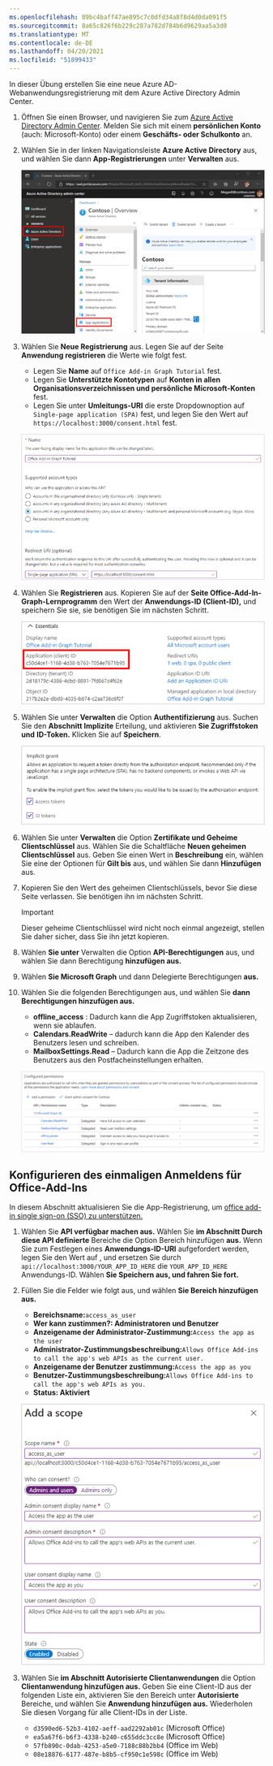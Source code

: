 ```yaml
---
ms.openlocfilehash: 89bc4baff47ae895c7c0dfd34a8f8d4d0da091f5
ms.sourcegitcommit: 8a65c826f6b229c287a782d784b6d9629aa5a3d0
ms.translationtype: MT
ms.contentlocale: de-DE
ms.lasthandoff: 04/20/2021
ms.locfileid: "51899433"
---
```

<!-- markdownlint-disable MD002 MD041 -->

In dieser Übung erstellen Sie eine neue Azure AD-Webanwendungsregistrierung mit dem Azure Active Directory Admin Center.

1. Öffnen Sie einen Browser, und navigieren Sie zum [Azure Active Directory Admin Center](https://aad.portal.azure.com). Melden Sie sich mit einem **persönlichen Konto** (auch: Microsoft-Konto) oder einem **Geschäfts- oder Schulkonto** an.

1. Wählen Sie in der linken Navigationsleiste **Azure Active Directory** aus, und wählen Sie dann **App-Registrierungen** unter **Verwalten** aus.

    ![Screenshot der APP-Registrierungen ](images/app-registrations.png)

1. Wählen Sie **Neue Registrierung** aus. Legen Sie auf der Seite **Anwendung registrieren** die Werte wie folgt fest.

    - Legen Sie **Name** auf `Office Add-in Graph Tutorial` fest.
    - Legen Sie **Unterstützte Kontotypen** auf **Konten in allen Organisationsverzeichnissen und persönliche Microsoft-Konten** fest.
    - Legen Sie unter **Umleitungs-URI** die erste Dropdownoption auf `Single-page application (SPA)` fest, und legen Sie den Wert auf `https://localhost:3000/consent.html` fest.

    ![Screenshot der Seite "Anwendung registrieren"](images/register-an-app.png)

1. Wählen Sie **Registrieren** aus. Kopieren Sie auf der **Seite Office-Add-In-Graph-Lernprogramm** den Wert der **Anwendungs-ID (Client-ID),** und speichern Sie sie, sie benötigen Sie im nächsten Schritt.

    ![Screenshot der Anwendungs-ID der neuen App-Registrierung](images/application-id.png)

1. Wählen Sie unter **Verwalten** die Option **Authentifizierung** aus. Suchen Sie den **Abschnitt Implizite** Erteilung, und aktivieren **Sie Zugriffstoken und** **ID-Token.** Klicken Sie auf **Speichern**.

    ![Screenshot des Abschnitts "Implizite Gewährung"](./images/aad-implicit-grant.png)

1. Wählen Sie unter **Verwalten** die Option **Zertifikate und Geheime Clientschlüssel** aus. Wählen Sie die Schaltfläche **Neuen geheimen Clientschlüssel** aus. Geben Sie einen Wert in **Beschreibung** ein, wählen Sie eine der Optionen für **Gilt bis** aus, und wählen Sie dann **Hinzufügen** aus.

1. Kopieren Sie den Wert des geheimen Clientschlüssels, bevor Sie diese Seite verlassen. Sie benötigen ihn im nächsten Schritt.

    > [!IMPORTANT]
    > Dieser geheime Clientschlüssel wird nicht noch einmal angezeigt, stellen Sie daher sicher, dass Sie ihn jetzt kopieren.

1. Wählen **Sie unter** Verwalten die Option **API-Berechtigungen** aus, und wählen Sie dann Berechtigung **hinzufügen aus.**

1. Wählen **Sie Microsoft Graph** und dann Delegierte Berechtigungen **aus.**

1. Wählen Sie die folgenden Berechtigungen aus, und wählen Sie **dann Berechtigungen hinzufügen aus.**

    - **offline_access** : Dadurch kann die App Zugriffstoken aktualisieren, wenn sie ablaufen.
    - **Calendars.ReadWrite** – dadurch kann die App den Kalender des Benutzers lesen und schreiben.
    - **MailboxSettings.Read** – Dadurch kann die App die Zeitzone des Benutzers aus den Postfacheinstellungen erhalten.

    ![Screenshot der konfigurierten Berechtigungen](images/configured-permissions.png)

## <a name="configure-office-add-in-single-sign-on"></a>Konfigurieren des einmaligen Anmeldens für Office-Add-Ins

In diesem Abschnitt aktualisieren Sie die App-Registrierung, um [office add-in single sign-on (SSO) zu unterstützen.](https://docs.microsoft.com/office/dev/add-ins/develop/sso-in-office-add-ins)

1. Wählen Sie **API verfügbar machen aus.** Wählen Sie **im Abschnitt Durch diese API definierte** Bereiche die Option Bereich hinzufügen **aus.** Wenn Sie zum Festlegen eines **Anwendungs-ID-URI** aufgefordert werden, legen Sie den Wert auf , und ersetzen Sie durch `api://localhost:3000/YOUR_APP_ID_HERE` die `YOUR_APP_ID_HERE` Anwendungs-ID. Wählen **Sie Speichern aus, und fahren Sie fort.**

1. Füllen Sie die Felder wie folgt aus, und wählen **Sie Bereich hinzufügen aus.**

    - **Bereichsname:**`access_as_user`
    - **Wer kann zustimmen?: Administratoren und Benutzer**
    - **Anzeigename der Administrator-Zustimmung:**`Access the app as the user`
    - **Administrator-Zustimmungsbeschreibung:**`Allows Office Add-ins to call the app's web APIs as the current user.`
    - **Anzeigename der Benutzer zustimmung:**`Access the app as you`
    - **Benutzer-Zustimmungsbeschreibung:**`Allows Office Add-ins to call the app's web APIs as you.`
    - **Status: Aktiviert**

    ![Screenshot des Bereichsformulars hinzufügen](images/add-scope.png)

1. Wählen Sie **im Abschnitt Autorisierte Clientanwendungen** die Option **Clientanwendung hinzufügen aus.** Geben Sie eine Client-ID aus der folgenden Liste ein, aktivieren Sie den Bereich unter **Autorisierte** Bereiche, und wählen Sie **Anwendung hinzufügen aus.** Wiederholen Sie diesen Vorgang für alle Client-IDs in der Liste.

    - `d3590ed6-52b3-4102-aeff-aad2292ab01c` (Microsoft Office)
    - `ea5a67f6-b6f3-4338-b240-c655ddc3cc8e` (Microsoft Office)
    - `57fb890c-0dab-4253-a5e0-7188c88b2bb4` (Office im Web)
    - `08e18876-6177-487e-b8b5-cf950c1e598c` (Office im Web)
